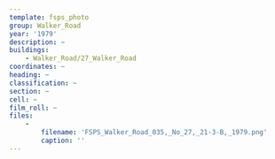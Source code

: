 ```yaml
---
template: fsps_photo
group: Walker_Road
year: '1979'
description: ~
buildings:
    - Walker_Road/27_Walker_Road
coordinates: ~
heading: ~
classification: ~
section: ~
cell: ~
film_roll: ~
files:
    -
        filename: 'FSPS_Walker_Road_035,_No_27,_21-3-B,_1979.png'
        caption: ''
---
```

